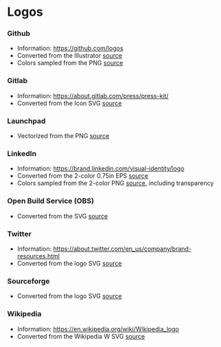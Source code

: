 # Logos

### Github

- Information: https://github.com/logos
- Converted from the Illustrator [source](https://github-media-downloads.s3.amazonaws.com/GitHub-Mark.zip)
- Colors sampled from the PNG [source](https://github-media-downloads.s3.amazonaws.com/GitHub-Mark.zip)

### Gitlab

- Information: https://about.gitlab.com/press/press-kit/
- Converted from the Icon SVG [source](https://about.gitlab.com/images/press/logo/svg/gitlab-icon-rgb.svg)

### Launchpad

- Vectorized from the PNG [source](https://bazaar.canonical.com/bzricons/launchpad-logo.png)

### LinkedIn

- Information: https://brand.linkedin.com/visual-identity/logo
- Converted from the 2-color 0.75in EPS [source](https://content.linkedin.com/content/dam/brand/site/brand-assets/linkedin_logo_package.zip)
- Colors sampled from the 2-color PNG [source](https://content.linkedin.com/content/dam/brand/site/brand-assets/linkedin_logo_package.zip), including transparency

### Open Build Service (OBS)

- Converted from the SVG [source](https://openbuildservice.org/images/obs-logo.svg)

### Twitter

- Information: https://about.twitter.com/en_us/company/brand-resources.html
- Converted from the logo SVG [source](https://about.twitter.com/content/dam/about-twitter/company/brand-resources/en_us/Twitter-Logos.zip)

### Sourceforge

- Converted from the logo SVG [source](https://a.fsdn.com/con/img/sandiego/svg/originals/sf-icon-orange-no_sf.svg)

### Wikipedia

- Information: https://en.wikipedia.org/wiki/Wikipedia_logo
- Converted from the Wikipedia W SVG [source](https://commons.wikimedia.org/wiki/File:Wikipedia's_W.svg)

